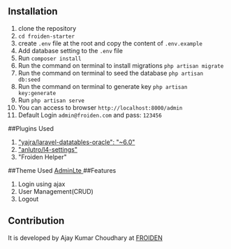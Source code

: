 

## Installation


  1. clone the repository
  2. `cd froiden-starter`
  3. create `.env` file at the root and copy the content of `.env.example`
  4. Add database setting to the `.env` file
  5. Run `composer install`  
  6. Run the command on terminal to install migrations `php artisan migrate`
  7. Run the command on terminal to seed the database `php artisan db:seed`
  8. Run the command on terminal to generate key `php artisan key:generate`
  9. Run `php artisan serve`
  10. You can access to browser `http://localhost:8000/admin`
  11. Default Login `admin@froiden.com` and pass: `123456`
  
  

##Plugins Used
  1. ["yajra/laravel-datatables-oracle": "~6.0" ](https://github.com/yajra/laravel-datatables)
  2. ["anlutro/l4-settings" ](https://github.com/anlutro/laravel-settings)
  3. "Froiden Helper" 
  
##Theme Used
[AdminLte ](https://almsaeedstudio.com/preview)
##Features
  1. Login using ajax
  2. User Management(CRUD)
  3. Logout
  
  
## Contribution

It is developed by Ajay Kumar Choudhary at [FROIDEN ](http://www.froiden.com)
